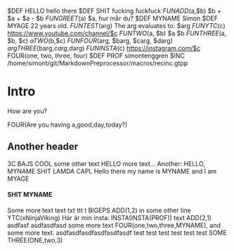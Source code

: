 $DEF HELLO                               hello there
$DEF SHIT                                fucking fuckfuck
$FUN ADD($a,$b)                          $b + $a + $a - $b
$FUN GREET($a)                           $a, hur mår du?
$DEF MYNAME                              Simon
$DEF MYAGE                               22 years old.
$FUN TEST($arg)                          The arg evaluates to: $arg
$FUN YTC($c)                             https://www.youtube.com/channel/$c
$FUN TWO($a, $b)                         $a $b
$FUN THREE($a, $b, $c)                   $a TWO($b,$c)
$FUN FOUR($arg, $barg, $carg, $darg)     $arg THREE($barg,$carg,$darg)
$FUN INSTA($c)                           https://instagram.com/$c FOUR(one, two, three, four)
$DEF PROF simontenggren
$INC /home/simont/git/MarkdownPreprocessor/macros/recinc.gtpp
# Intro
How are you?

FOUR(Are you having a,good,day,today?)
## Another header
3C
BAJS
COOL
some other text
HELLO
more text...
Another: HELLO, MYNAME
SHIT
LAMDA
CAPL
Hello there my name is MYNAME and I am MYAGE

#### SHIT MYNAME
Some more text
text
txt
ttt
t BIGEPS
ADD(1,2) in some other line
YTC(xNinjaViking)
Här är min insta: INSTA(INSTA(PROF)) 
text ADD(2,1)
asdfasf asdfasdfasd
some more text FOUR(one,two,three,MYNAME), and some more text.
asdfasdfasdfasdfasdfasdf
test
test
test
test
test
test
SOME
THREE(ONE,two,3)
